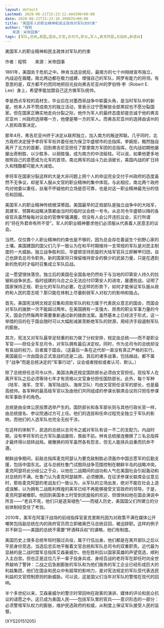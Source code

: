 ```yaml
---
layout: default
Lastmod: 2020-06-21T15:23:12.444396+00:00
date: 2020-06-21T15:23:10.399835+00:00
title: "美国军人的职业精神和民主政体对军队的约束"
author: "程鹗
　　来源：米帝囧事"
tags: [军队,总统,美国,国会,文官,总司令,职业,军人,麦克阿瑟,总指挥,新语丝]
---
```


美国军人的职业精神和民主政体对军队的约束

作者：程鹗　　来源：米帝囧事

1861年，美国处于危机之中。林肯当选总统后，最南方的七个州相继宣布独立，内战迫在眉睫。南北两边都在极力组建、增强自己的军队，网罗有能力的将领。有意思的是，双方都不约而同地把目光投向弗吉尼亚州的罗伯特·李（Robert E. Lee）身上，希望李能加盟自己这方做军队统帅。

李是西点军校的高材生，毕业后在对墨西哥战争中崭露头角，是当时军队中的新星。他本人并不赞成南方的独立活动，曾表示过宁愿解放全部黑奴也不愿分裂国家。但在国家正确实地走向分裂之际，他作为军人的最终态度却是忠诚于他的弗吉尼亚州：州政府选择哪一方，他便是哪一方的军人。而弗吉尼亚州的选择由该州的人民和政客决定。

那年4月，弗吉尼亚州终于决定从联邦独立，加入南方的叛逆邦联。几乎同时，北方政府决定授予李将军军衔并委任他为保卫华盛顿市的总指挥。李婉拒，黯然独自离开了北方的首都，回到弗吉尼亚担任了那里南方军团的总指挥。在内战初期他屡屡出奇制胜、以少胜多、以弱胜强，成为南方的中流砥柱。可以说，如果他更多地按照自己的意愿成为北军的首领，南北两军的战斗力此消彼长，美国内战的旷日持久和残酷都可能大大减低。

李将军在国家分裂这样的大是大非问题上把个人的命运完全交付于州政府的态度虽然不无争议，却是军人服从文官的职业精神的集中体现。与此相应，南北两个政府均对他委以重任，丝毫不怀疑他的立场是否可靠，也是对这一职业精神最充分的信任和回报。

美国军人的职业精神传统根深蒂固。美国最早的正规部队是独立战争中的大陆军，其建军、预算和战略决策都由当时的临时议会统一号令。从总司令华盛顿以降的各级官兵虽然每每对议会的官僚牢骚满腹，但没有人会公开违抗议会，实行所谓的“将在外君命有所不受”。军人的职业精神要求他们必须服从代表着人民意志的议会。

当然，仅仅靠个人职业精神的约束也是不够的，因为总会存在着诞生个别野心家的土壤。美国建国的国父们几乎一致认为在和平时期维持一支常规的军队是对民主制度的一大威胁。独立战争胜利后，华盛顿坚持凯旋的大陆军官兵立即解甲归田，自己也辞去总司令职务。新的国家将只保留维持安全的极少的武装力量，只是在遇到新的危机时才临时召集成立军队应战。

这一愿望很快落空。独立后的美国在全国各地仍然处于与当地的印第安人持久的拉锯和战争状态，临时组建的乌合之众无法应付印第安人的进攻，屡遭败战，证明了国家保持正规、职业化的军队的必要。在这样的形势下，如何才能保证军队服从政府和人民的意志呢？那只能在体制上尽量削弱军人对权力的影响和独占。

首先，美国宪法明文规定召集和资助军队的权力属于代表民众意志的国会，而国会对军队的拨款一次不能超过两年。在美国拥有一支强大、昂贵的职业军事力量的今天，国会仍然每两年需要重新通过新的拨款法案。虽然基本上已经流于形式，这一举措的目的在于国会随时可以大幅削减甚至断绝军队的财源，用经济手段遏制军队的膨胀。

其次，宪法又对军队最举足轻重的权力做了分权安排，规定由总统——而不是职业军官——担任全军总司令，对军队拥有最后决定权。同时，作为总司令的总统却没有宣战的权力，后者属于国会。（这最后一条在近代却一直没有真正严格的实行。美国最后一次由国会正式宣战的还是二战。其后的诸多战事，包括越战，都不属于“战争”而是总统决定的“军事行动”，议会或者授权或者认可、默认。）

除了总统担任总司令以外，美国法典还规定国防部长必须由文官担任。现役军人在离开军队之后必须等待七年才有资格以文官身份担任国防部长。此外，每个军种（陆军、海军、空军、海军陆战队、海岸卫队）均由文官担任该军的部长，也是最高统帅。各军种的最高级军官以及由他们共同组成的参谋长联席会议则只担任参谋和军事助手的角色。

总统是由全体公民投票选举产生的。国防部长和各军部长则与其他行政长官一样，由总统提名、参议院通过方可上任。他们的选拔和任命过程完全独立于军队的影响，而他们的人选军队也完全无权干涉。

在这样的体制下，民选的总统以总司令之威对军队有说一不二的支配力。内战时期，没有李将军的北方军队屡战屡败，畏敌不前。林肯总统接连撤换了三名总指挥才最终得以扭转战局。被撤换的将军虽然各有怨言，但无人能挟兵自重而抗命不遵。

朝鲜战争期间，前敌总指挥麦克阿瑟认为要克敌制胜必须轰炸中国志愿军的后勤支援，包括中国东北。这与总统杜鲁门试图将战争范围控制在朝鲜半岛的战略冲突。麦克阿瑟将此分歧公之于众，以他在二战期间的战功和人气在美国社会引起轰动和对总统的不满。杜鲁门认为麦克阿瑟越界，必须撤换。在征求参谋长联席会议意见时，那些麦克阿瑟的老战友们一致认为，从军队的立场出发，绝对不能在社会上造成误解，以为拥有二战胜利辉煌的美军已经不再能够接受文官政府的领导。于是，麦克阿瑟被撤职。他回到美国本土时受到凯旋般的欢迎，但很快如他在国会演说中所言——“老兵不死，他们只是逐渐褪色”——而褪入历史，美国国父们所建立的分权体制经受住了考验。

2010年，美军在阿富汗战场的前线指挥官麦克里斯托因为对政策不满在媒体公开嘲笑包括副总统在内的政府官员而立即被奥巴马总统召回，被迫辞职。这样的例子并不鲜见——美国的总统不需要“杯酒释兵权”的谋略，他们有制度。

美国历史上很多总统年轻时服过兵役，属于行伍出身。他们都是在离开部队之后以平民身份竞选，当选后忠实地平衡着文官总统和军队总司令的双重职责。近代最为显赫的是二战时盟军总指挥艾森豪威尔。他在胜利后以国家英雄的声望竞选，顺利入主白宫。但也正是这位几乎一辈子投身兵戎、身经百战的老将军在卸任时向全世界敲响了警钟：二战之后急剧膨胀的军队和为他们服务的军工企业已经形成巨大的利益集团，他们在国会和民众中有超常的影响力，是对宪法规定的军队受代表选民利益的文官控制原则的新威胁。可以说，这是国父们当年对军队的警惕在现代的回响。

半个多世纪以来，艾森豪威尔的警示时常回响在政客的演讲、媒体的评论和民众抗议的请愿之中。这已成为美国人民——包括军队里的官兵——意识形态的一部分：必须警惕军队权力的膨胀，维护民选政府的权威，从制度上保证军队接受人民的监督。

(XYS20151205)

